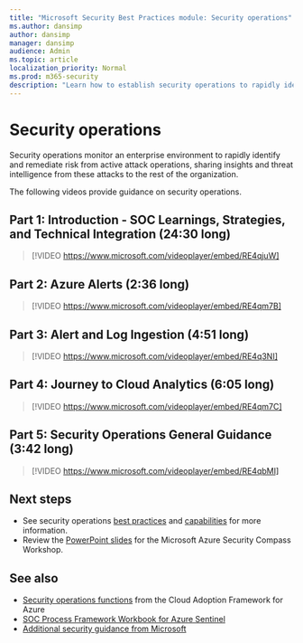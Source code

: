 ```yaml
---
title: "Microsoft Security Best Practices module: Security operations"
ms.author: dansimp
author: dansimp
manager: dansimp
audience: Admin
ms.topic: article
localization_priority: Normal
ms.prod: m365-security
description: "Learn how to establish security operations to rapidly identify and remediate risk from active attacks."
---
```


# Security operations

Security operations monitor an enterprise environment to rapidly identify and remediate risk from active attack operations, sharing insights and threat intelligence from these attacks to the rest of the organization.

The following videos provide guidance on security operations.

## Part 1: Introduction - SOC Learnings, Strategies, and Technical Integration (24:30 long)
> [!VIDEO https://www.microsoft.com/videoplayer/embed/RE4qjuW]

## Part 2: Azure Alerts (2:36 long)
> [!VIDEO https://www.microsoft.com/videoplayer/embed/RE4qm7B]

## Part 3: Alert and Log Ingestion (4:51 long)
> [!VIDEO https://www.microsoft.com/videoplayer/embed/RE4q3NI]

## Part 4: Journey to Cloud Analytics (6:05 long)
> [!VIDEO https://www.microsoft.com/videoplayer/embed/RE4qm7C]

## Part 5: Security Operations General Guidance (3:42 long)
> [!VIDEO https://www.microsoft.com/videoplayer/embed/RE4qbMI]

## Next steps

- See security operations [best practices](security-operations.md) and [capabilities](security-operations-capabilities.md) for more information.
- Review the [PowerPoint slides](/microsoft-365/downloads/security-compass-presentation.pptx) for the Microsoft Azure Security Compass Workshop.


## See also

- [Security operations functions](/azure/cloud-adoption-framework/organize/cloud-security-operations-center) from the Cloud Adoption Framework for Azure
- [SOC Process Framework Workbook for Azure Sentinel](https://techcommunity.microsoft.com/t5/azure-sentinel/what-s-new-azure-sentinel-soc-process-framework-workbook/ba-p/2339315)
- [Additional security guidance from Microsoft](/security/)
